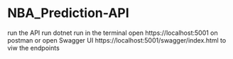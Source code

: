 # NBA_Prediction-API
run the API
run dotnet run in the terminal
open https://localhost:5001 on postman
or open Swagger UI https://localhost:5001/swagger/index.html to viw the endpoints
